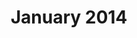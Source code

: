 ---
layout: page-tags
title: "January 2014"
permalink: /tips/2014/01/
breadcrumb: tips
archive-name: "January 2014"
archive-type: Monthly
sections:
 intro: Blog
 brief: January 2014 Archive
 icon: fa fa-newspaper-o fa-5x
---